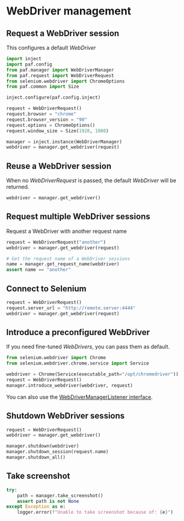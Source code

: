 # WebDriver management

## Request a WebDriver session

This configures a default *WebDriver*

```python
import inject
import paf.config
from paf.manager import WebDriverManager
from paf.request import WebDriverRequest
from selenium.webdriver import ChromeOptions
from paf.common import Size

inject.configure(paf.config.inject)

request = WebDriverRequest()
request.browser = "chrome"
request.browser_version = "90"
request.options = ChromeOptions()
request.window_size = Size(1920, 1080)

manager = inject.instance(WebDriverManager)
webdriver = manager.get_webdriver(request)
```

## Reuse a WebDriver session

When no *WebDriverRequest* is passed, the default *WebDriver* will be returned.

```python
webdriver = manager.get_webdriver()
```

## Request multiple WebDriver sessions

Request a WebDriver with another request name 
```python
request = WebDriverRequest("another")
webdriver = manager.get_webdriver(request)

# Get the request name of a WebDriver sessions
name = manager.get_request_name(webdriver)
assert name == "another"
```

## Connect to Selenium

```python
request = WebDriverRequest()
request.server_url = "http://remote.server:4444"
webdriver = manager.get_webdriver(request)
```

## Introduce a preconfigured WebDriver

If you need fine-tuned *WebDrivers*, you can pass them as default.

```python
from selenium.webdriver import Chrome
from selenium.webdriver.chrome.service import Service

webdriver = Chrome(Service(executable_path="/opt/chromedriver"))
request = WebDriverRequest()
manager.introduce_webdriver(webdriver, request)
```
You can also use the [WebDriverManagerListener interface](listeners.md).


## Shutdown WebDriver sessions

```python
request = WebDriverRequest()
webdriver = manager.get_webdriver()

manager.shutdown(webdriver)
manager.shutdown_session(request.name)
manager.shutdown_all()
```

## Take screenshot
```python
try:
    path = manager.take_screenshot()
    assert path is not None
except Exception as e:
    logger.error(f"Unable to take screenshot because of: {e}")
```
